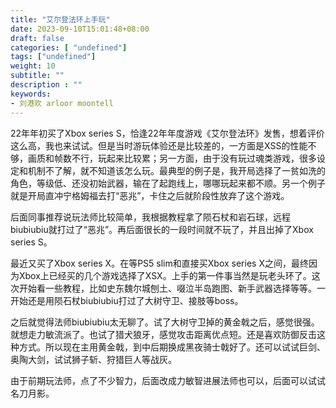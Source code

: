 ```yaml
---
title: "艾尔登法环上手玩"
date: 2023-09-10T15:01:48+08:00
draft: false
categories: [ "undefined"]
tags: ["undefined"]
weight: 10
subtitle: ""
description : ""
keywords:
- 刘港欢 arloor moontell
---
```


22年年初买了Xbox series S，恰逢22年年度游戏《艾尔登法环》发售，想着评价这么高，我也来试试。但是当时游玩体验还是比较差的，一方面是XSS的性能不够，画质和帧数不行，玩起来比较累；另一方面，由于没有玩过魂类游戏，很多设定和机制不了解，就不知道该怎么玩。最典型的例子是，我开局选择了一贫如洗的角色，等级低、还没初始武器，输在了起跑线上，哪哪玩起来都不顺。另一个例子就是开局直冲宁格姆福去打“恶兆”，卡住之后就阶段性放弃了这个游戏。

后面同事推荐说玩法师比较简单，我根据教程拿了陨石杖和岩石球，远程biubiubiu就打过了“恶兆”。再后面很长的一段时间就不玩了，并且出掉了Xbox series S。

最近又买了Xbox series X。在等PS5 slim和直接买Xbox series X之间，最终因为Xbox上已经买的几个游戏选择了XSX。上手的第一件事当然是玩老头环了。这次开始看一些教程，比如史东魏尔城刨土、啜泣半岛跑图、新手武器选择等等。一开始还是用陨石杖biubiubiu打过了大树守卫、接肢等boss。

之后就觉得法师biubiubiu太无聊了。试了大树守卫掉的黄金戟之后，感觉很强。就想走力敏流派了。也试了猎犬狼牙，感觉攻击距离优点短。还是喜欢防御反击这种方式。所以现在主用黄金戟，到中后期换成黑夜骑士戟好了。还可以试试巨剑、奥陶大剑，试试狮子斩、狩猎巨人等战灰。

由于前期玩法师，点了不少智力，后面改成力敏智进展法师也可以，后面可以试试名刀月影。